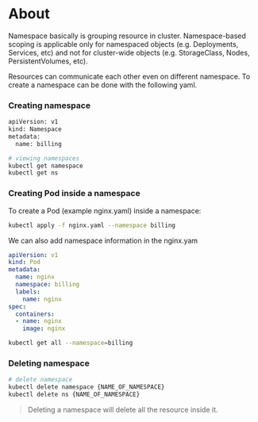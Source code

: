 # About
Namespace basically is grouping resource in cluster. Namespace-based scoping is applicable only for namespaced objects (e.g. Deployments, Services, etc) and not for cluster-wide objects (e.g. StorageClass, Nodes, PersistentVolumes, etc).

Resources can communicate each other even on different namespace. To create a namespace can be done with the following yaml.

### Creating namespace
``` bash
apiVersion: v1
kind: Namespace
metadata:
  name: billing
```

``` bash
# viewing namespaces
kubectl get namespace
kubectl get ns
```

### Creating Pod inside a namespace
To create a Pod (example nginx.yaml) inside a namespace:

``` bash
kubectl apply -f nginx.yaml --namespace billing
```

We can also add namespace information in the nginx.yam
``` yaml
apiVersion: v1
kind: Pod
metadata:
  name: nginx
  namespace: billing
  labels:
    name: nginx
spec:
  containers:
  - name: nginx
    image: nginx
```

``` bash
kubectl get all --namespace=billing
```

### Deleting namespace
``` bash
# delete namespace
kubectl delete namespace {NAME_OF_NAMESPACE}
kubectl delete ns {NAME_OF_NAMESPACE}
```

> Deleting a namespace will delete all the resource inside it.
